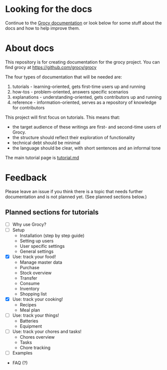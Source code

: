 # Looking for the docs

Continue to the [Grocy documentation](tutorial.md) or look below for some stuff about the docs and how to help improve them.

# About docs

This repository is for creating documentation for the grocy project. You can find grocy at https://github.com/grocy/grocy 

The four types of documentation that will be needed are:
1. tutorials - learning-oriented, gets first-time users up and running
2. how-tos - problem-oriented, answers specific scenarios
3. explanations - understanding-oriented, gets contributors up and running
4. reference - information-oriented, serves as a repository of knowledge for contributors

This project will first focus on tutorials. This means that:
- the target audience of these writings are first- and second-time users of Grocy.
- the structure should reflect their exploration of functionality
- technical debt should be minimal
- the language should be clear, with short sentences and an informal tone

The main tutorial page is [tutorial.md](tutorial.md)

# Feedback

Please leave an issue if you think there is a topic that needs further documentation and is not planned yet. (See planned sections below.)  

## Planned sections for tutorials

- [ ] Why use Grocy?
- [ ] Setup
  - Installation (step by step guide)
  - Setting up users
  - User specific settings
  - General settings
- [x] Use: track your food!
  - Manage master data
  - Purchase
  - Stock overview
  - Transfer
  - Consume
  - Inventory
  - Shopping list
- [x] Use: track your cooking!
  - Recipes
  - Meal plan
- [ ] Use: track your things!
  - Batteries
  - Equipment
- [ ] Use: track your chores and tasks!
  - Chores overview
  - Tasks
  - Chore tracking
- [ ] Examples
- FAQ (?)
